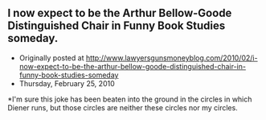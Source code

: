 ## I now expect to be the Arthur Bellow-Goode Distinguished Chair in Funny Book Studies someday.

 * Originally posted at http://www.lawyersgunsmoneyblog.com/2010/02/i-now-expect-to-be-the-arthur-bellow-goode-distinguished-chair-in-funny-book-studies-someday
 * Thursday, February 25, 2010

\*I'm sure this joke has been beaten into the ground in the circles in which Diener runs, but those circles are neither these circles nor my circles.
